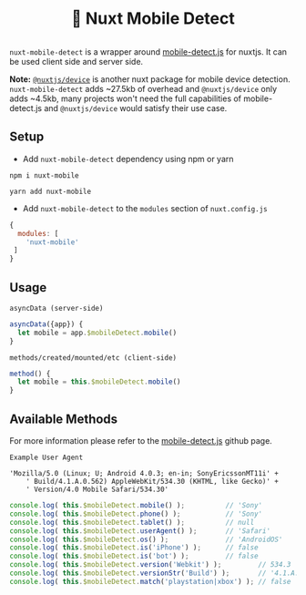<h1 align="center" >📱 Nuxt Mobile Detect</h1>

<p align="center">
<a href="https://npmjs.com/package/nuxt-mobile">
    <img alt="" src="https://img.shields.io/npm/v/nuxt-mobile/latest.svg?style=flat-square">
</a>
</p>

`nuxt-mobile-detect` is a wrapper around [mobile-detect.js](https://github.com/hgoebl/mobile-detect.js) for nuxtjs. It can be used client side and server side.

**Note:** [`@nuxtjs/device`](https://github.com/nuxt-community/device-module) is another nuxt package for mobile device detection. `nuxt-mobile-detect` adds ~27.5kb of overhead and `@nuxtjs/device` only adds ~4.5kb, many projects won't need the full capabilities of mobile-detect.js and `@nuxtjs/device` would satisfy their use case.

## Setup
- Add `nuxt-mobile-detect` dependency using npm or yarn
```
npm i nuxt-mobile
```
```
yarn add nuxt-mobile
```
- Add `nuxt-mobile-detect` to the `modules` section of `nuxt.config.js`

```js
{
  modules: [
    'nuxt-mobile'
 ]
}
```

## Usage

`asyncData (server-side)`
```js
asyncData({app}) {
  let mobile = app.$mobileDetect.mobile()
}
```

`methods/created/mounted/etc (client-side)`
```js
method() {
  let mobile = this.$mobileDetect.mobile()
}
```

## Available Methods

For more information please refer to the [mobile-detect.js](https://github.com/hgoebl/mobile-detect.js) github page.

`Example User Agent`
```
'Mozilla/5.0 (Linux; U; Android 4.0.3; en-in; SonyEricssonMT11i' +
    ' Build/4.1.A.0.562) AppleWebKit/534.30 (KHTML, like Gecko)' +
    ' Version/4.0 Mobile Safari/534.30'
```

```js
console.log( this.$mobileDetect.mobile() );          // 'Sony'
console.log( this.$mobileDetect.phone() );           // 'Sony'
console.log( this.$mobileDetect.tablet() );          // null
console.log( this.$mobileDetect.userAgent() );       // 'Safari'
console.log( this.$mobileDetect.os() );              // 'AndroidOS'
console.log( this.$mobileDetect.is('iPhone') );      // false
console.log( this.$mobileDetect.is('bot') );         // false
console.log( this.$mobileDetect.version('Webkit') );         // 534.3
console.log( this.$mobileDetect.versionStr('Build') );       // '4.1.A.0.562'
console.log( this.$mobileDetect.match('playstation|xbox') ); // false

```
